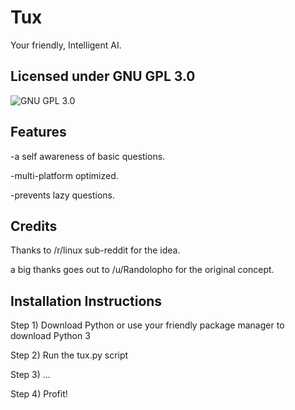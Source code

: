 <h1>Tux</h1>
Your friendly, Intelligent AI.


<h2> Licensed under GNU GPL 3.0 </h2>

![GNU GPL 3.0](http://www.gnu.org/graphics/gplv3-127x51.png)



<h2>Features</h2>
-a self awareness of basic questions.

-multi-platform optimized.

-prevents lazy questions.

<h2>Credits</h2>
Thanks to /r/linux sub-reddit for the idea.

a big thanks goes out to /u/Randolopho for the original concept.

<h2>Installation Instructions</h2>
Step 1) Download Python or use your friendly package manager to download Python 3

Step 2) Run the tux.py script

Step 3) ...

Step 4) Profit!
